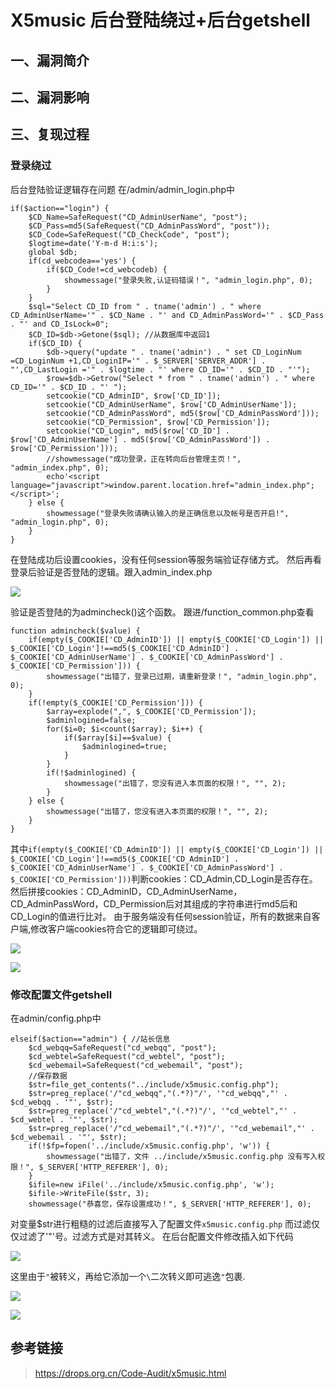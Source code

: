 X5music 后台登陆绕过+后台getshell
=================================

一、漏洞简介
------------

二、漏洞影响
------------

三、复现过程
------------

### 登录绕过

后台登陆验证逻辑存在问题 在/admin/admin\_login.php中

    if($action=="login") {
        $CD_Name=SafeRequest("CD_AdminUserName", "post");
        $CD_Pass=md5(SafeRequest("CD_AdminPassWord", "post"));
        $CD_Code=SafeRequest("CD_CheckCode", "post");
        $logtime=date('Y-m-d H:i:s');
        global $db;
        if(cd_webcodea=='yes') {
            if($CD_Code!=cd_webcodeb) {
                showmessage("登录失败,认证码错误！", "admin_login.php", 0);
            }
        }
        $sql="Select CD_ID from " . tname('admin') . " where CD_AdminUserName='" . $CD_Name . "' and CD_AdminPassWord='" . $CD_Pass . "' and CD_IsLock=0";
        $CD_ID=$db->Getone($sql); //从数据库中返回1
        if($CD_ID) {
            $db->query("update " . tname('admin') . " set CD_LoginNum =CD_LoginNum +1,CD_LoginIP='" . $_SERVER['SERVER_ADDR'] . "',CD_LastLogin ='" . $logtime . "' where CD_ID='" . $CD_ID . "'");
            $row=$db->Getrow("Select * from " . tname('admin') . " where CD_ID='" . $CD_ID . "' ");
            setcookie("CD_AdminID", $row['CD_ID']);
            setcookie("CD_AdminUserName", $row['CD_AdminUserName']);
            setcookie("CD_AdminPassWord", md5($row['CD_AdminPassWord']));
            setcookie("CD_Permission", $row['CD_Permission']);
            setcookie("CD_Login", md5($row['CD_ID'] . $row['CD_AdminUserName'] . md5($row['CD_AdminPassWord']) . $row['CD_Permission']));
            //showmessage("成功登录，正在转向后台管理主页！", "admin_index.php", 0);
            echo'<script language="javascript">window.parent.location.href="admin_index.php";</script>';
        } else {
            showmessage("登录失败请确认输入的是正确信息以及帐号是否开启!", "admin_login.php", 0);
        }
    }

在登陆成功后设置cookies，没有任何session等服务端验证存储方式。
然后再看登录后验证是否登陆的逻辑。跟入admin\_index.php

![](./resource/X5music后台登陆绕过+后台getshell/media/rId25.png)

验证是否登陆的为admincheck()这个函数。 跟进/function\_common.php查看

    function admincheck($value) {
        if(empty($_COOKIE['CD_AdminID']) || empty($_COOKIE['CD_Login']) || $_COOKIE['CD_Login']!==md5($_COOKIE['CD_AdminID'] . $_COOKIE['CD_AdminUserName'] . $_COOKIE['CD_AdminPassWord'] . $_COOKIE['CD_Permission'])) {
            showmessage("出错了，登录已过期，请重新登录！", "admin_login.php", 0);
        }
        if(!empty($_COOKIE['CD_Permission'])) {
            $array=explode(",", $_COOKIE['CD_Permission']);
            $adminlogined=false;
            for($i=0; $i<count($array); $i++) {
                if($array[$i]==$value) {
                    $adminlogined=true;
                }
            }
            if(!$adminlogined) {
                showmessage("出错了，您没有进入本页面的权限！", "", 2);
            }
        } else {
            showmessage("出错了，您没有进入本页面的权限！", "", 2);
        }
    }

其中`if(empty($_COOKIE['CD_AdminID']) || empty($_COOKIE['CD_Login']) || $_COOKIE['CD_Login']!==md5($_COOKIE['CD_AdminID'] . $_COOKIE['CD_AdminUserName'] . $_COOKIE['CD_AdminPassWord'] . $_COOKIE['CD_Permission']))`判断cookies：CD\_Admin,CD\_Login是否存在。然后拼接cookies：CD\_AdminID，CD\_AdminUserName，CD\_AdminPassWord，CD\_Permission后对其组成的字符串进行md5后和CD\_Login的值进行比对。
由于服务端没有任何session验证，所有的数据来自客户端,修改客户端cookies符合它的逻辑即可绕过。

![](./resource/X5music后台登陆绕过+后台getshell/media/rId26.png)

![](./resource/X5music后台登陆绕过+后台getshell/media/rId27.png)

### 修改配置文件getshell

在admin/config.php中

    elseif($action=="admin") { //站长信息
        $cd_webqq=SafeRequest("cd_webqq", "post");
        $cd_webtel=SafeRequest("cd_webtel", "post");
        $cd_webemail=SafeRequest("cd_webemail", "post");
        //保存数据
        $str=file_get_contents("../include/x5music.config.php");
        $str=preg_replace('/"cd_webqq","(.*?)"/', '"cd_webqq","' . $cd_webqq . '"', $str);
        $str=preg_replace('/"cd_webtel","(.*?)"/', '"cd_webtel","' . $cd_webtel . '"', $str);
        $str=preg_replace('/"cd_webemail","(.*?)"/', '"cd_webemail","' . $cd_webemail . '"', $str);
        if(!$fp=fopen('../include/x5music.config.php', 'w')) {
            showmessage("出错了，文件 ../include/x5music.config.php 没有写入权限！", $_SERVER['HTTP_REFERER'], 0);
        }
        $ifile=new iFile('../include/x5music.config.php', 'w');
        $ifile->WriteFile($str, 3);
        showmessage("恭喜您，保存设置成功！", $_SERVER['HTTP_REFERER'], 0);

对变量\$str进行粗糙的过滤后直接写入了配置文件`x5music.config.php`
而过滤仅仅过滤了\'\"\'号。过滤方式是对其转义。
在后台配置文件修改插入如下代码

![](./resource/X5music后台登陆绕过+后台getshell/media/rId29.png)

这里由于`"`被转义，再给它添加一个`\`二次转义即可逃逸`"`包裹.

![](./resource/X5music后台登陆绕过+后台getshell/media/rId30.png)

![](./resource/X5music后台登陆绕过+后台getshell/media/rId31.png)

参考链接
--------

> <https://drops.org.cn/Code-Audit/x5music.html>
